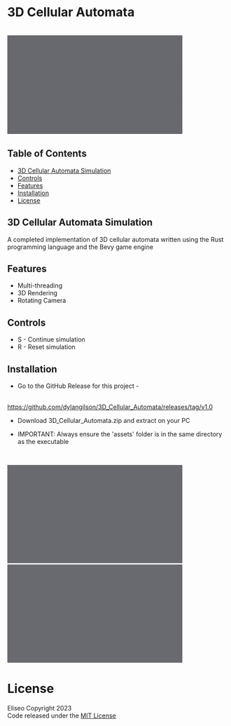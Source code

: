# 3D Cellular Automata

&emsp; &emsp; &emsp; &emsp; &emsp; &emsp; &emsp; &emsp; &emsp; &emsp; &emsp;
![sample1](sample_output/sample1.gif)

## Table of Contents
- [3D Cellular Automata Simulation](#3d-cellular-automata-simulation)
- [Controls](#controls)
- [Features](#features)
- [Installation](#installation)
- [License](#license)

## 3D Cellular Automata Simulation 
A completed implementation of 3D cellular automata written
using the Rust programming language and the Bevy game engine

## Features
* Multi-threading
* 3D Rendering
* Rotating Camera

## Controls
* S - Continue simulation
* R - Reset simulation

## Installation
* Go to the GitHub Release for this project -

&emsp; &emsp; https://github.com/dylangilson/3D_Cellular_Automata/releases/tag/v1.0
+ Download 3D_Cellular_Automata.zip and extract on your PC 
* IMPORTANT: Always ensure the 'assets' folder is in the same
directory as the executable

<br>

![sample2](sample_output/sample2.gif) ![sample3](sample_output/sample3.gif)

# License
Eliseo Copyright 2023
<br>
Code released under the [MIT License](LICENSE)
